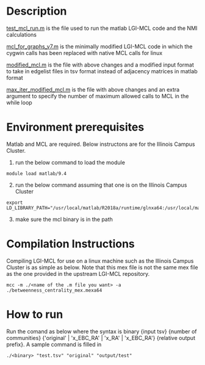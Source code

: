 # Description
[test_mcl_run.m](test_mcl_run.m) is the file used to run the matlab LGI-MCL code and the NMI calculations

[mcl_for_graphs_v7.m](mcl_for_graphs_v7.m) is the minimally modified LGI-MCL code in which the cygwin calls has been replaced with native MCL calls for linux

[modified_mcl.m](modified_mcl.m) is the file with above changes and a modified input format to take in edgelist files in tsv format instead of adjacency matrices in matlab format

[max_iter_modified_mcl.m](max_iter_modified_mcl.m) is the file with above changes and an extra argument to specify the number of maximum allowed calls to MCL in the while loop


# Environment prerequisites
Matlab and MCL are required. Below instructons are for the Illinois Campus Cluster.

1. run the below command to load the module
```
module load matlab/9.4
```
2. run the below command assuming that one is on the Illinois Campus Cluster
```
export LD_LIBRARY_PATH="/usr/local/matlab/R2018a/runtime/glnxa64:/usr/local/matlab/R2018a/bin/glnxa64:/usr/local/matlab/R2018a/sys/os/glnxa64:/usr/local/matlab/R2018a/sys/opengl/lib/glnxa64:${LD_LIBRARY_PATH}"
```
3. make sure the mcl binary is in the path

# Compilation Instructions
Compiling LGI-MCL for use on a linux machine such as the Illinois Campus Cluster is as simple as below. Note that this mex file is not the same mex file as the one provided in the upstream LGI-MCL repository.
```
mcc -m ./<name of the .m file you want> -a ./betweenness_centrality_mex.mexa64
```

# How to run
Run the comand as below where the syntax is binary {input tsv} {number of communities} {'original' | 'x_EBC_RA' | 'x_RA' | 'x_EBC_RA'} {relative output prefix}. A sample command is filled in
```
./<binary> "test.tsv" "original" "output/test"
```
